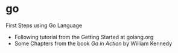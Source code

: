 # go

First Steps using Go Language

- Following tutorial from the Getting Started at golang.org
- Some Chapters from the book *Go in Action* by William Kennedy
